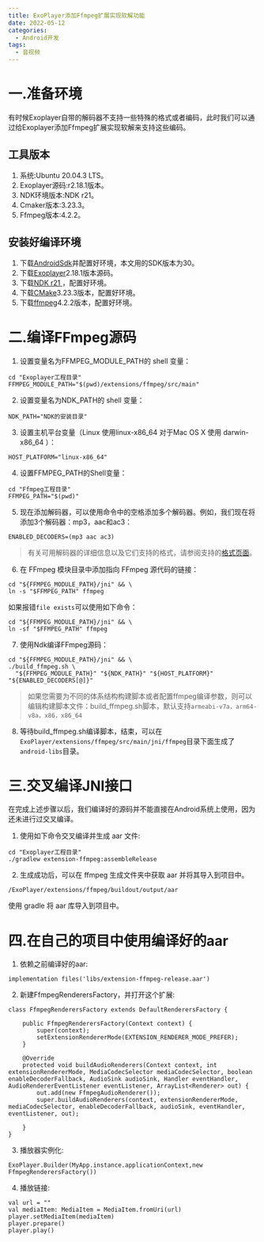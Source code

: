 ```yaml
---
title: ExoPlayer添加Ffmpeg扩展实现软解功能
date: 2022-05-12
categories: 
  - Android开发
tags:
  - 音视频  
---
```


# 一.准备环境
有时候Exoplayer自带的解码器不支持一些特殊的格式或者编码，此时我们可以通过给Exoplayer添加Ffmpeg扩展实现软解来支持这些编码。
## 工具版本
1. 系统:Ubuntu 20.04.3 LTS。
2. Exoplayer源码:r2.18.1版本。
3. NDK环境版本:NDK r21。
4. Cmaker版本:3.23.3。
5. Ffmpeg版本:4.2.2。

## 安装好编译环境
1. 下载[AndroidSdk](https://developer.android.google.cn/studio/intro/update#sdk-manager)并配置好环境，本文用的SDK版本为30。
2. 下载[Exoplayer](https://github.com/google/ExoPlayer)2.18.1版本源码。
3. 下载[NDK r21 ](https://github.com/android/ndk/wiki/Unsupported-Downloads)，配置好环境。
4. 下载[CMake](https://cmake.org/download/)3.23.3版本，配置好环境。
5. 下载[ffmpeg](https://github.com/FFmpeg/FFmpeg)4.2.2版本，配置好环境。

# 二.编译FFmpeg源码
1. 设置变量名为FFMPEG_MODULE_PATH的 shell 变量：
```
cd "Exoplayer工程目录"
FFMPEG_MODULE_PATH="$(pwd)/extensions/ffmpeg/src/main"
```
2. 设置变量名为NDK_PATH的 shell 变量：
```
NDK_PATH="NDK的安装目录"
```
3. 设置主机平台变量（Linux 使用linux-x86_64 对于Mac OS X 使用 darwin-x86_64 ）：
```
HOST_PLATFORM="linux-x86_64"
```
4. 设置FFMPEG_PATH的Shell变量：
```
cd "Ffmpeg工程目录"
FFMPEG_PATH="$(pwd)"
```
5. 现在添加解码器，可以使用命令中的空格添加多个解码器。例如，我们现在将添加3个解码器：mp3，aac和ac3：
```
ENABLED_DECODERS=(mp3 aac ac3)
```
>有关可用解码器的详细信息以及它们支持的格式，请参阅支持的[格式页面](https://exoplayer.dev/supported-formats.html#ffmpeg-extension)。
6. 在 FFmpeg 模块目录中添加指向 FFmpeg 源代码的链接：
```
cd "${FFMPEG_MODULE_PATH}/jni" && \
ln -s "$FFMPEG_PATH" ffmpeg
```
如果报错``file exists``可以使用如下命令：
```
cd "${FFMPEG_MODULE_PATH}/jni" && \
ln -sf "$FFMPEG_PATH" ffmpeg
```
7. 使用Ndk编译FFmpeg源码：
```
cd "${FFMPEG_MODULE_PATH}/jni" && \
./build_ffmpeg.sh \
  "${FFMPEG_MODULE_PATH}" "${NDK_PATH}" "${HOST_PLATFORM}" "${ENABLED_DECODERS[@]}"
```
>如果您需要为不同的体系结构构建脚本或者配置ffmpeg编译参数，则可以编辑构建脚本文件：build_ffmpeg.sh脚本，默认支持``armeabi-v7a，arm64-v8a，x86，x86_64``

8. 等待build_ffmpeg.sh编译脚本，结束，可以在``ExoPlayer/extensions/ffmpeg/src/main/jni/ffmpeg``目录下面生成了``android-libs``目录。

# 三.交叉编译JNI接口
在完成上述步骤以后，我们编译好的源码并不能直接在Android系统上使用，因为还未进行过交叉编译。 
1. 使用如下命令交叉编译并生成 aar 文件:
```
cd "Exoplayer工程目录"
./gradlew extension-ffmpeg:assembleRelease
```
2. 生成成功后，可以在 ffmpeg 生成文件夹中获取 aar 并将其导入到项目中。
```
/ExoPlayer/extensions/ffmpeg/buildout/output/aar
```
使用 gradle 将 aar 库导入到项目中。

# 四.在自己的项目中使用编译好的aar
1. 依赖之前编译好的aar:

```
implementation files('libs/extension-ffmpeg-release.aar')
```

2. 新建FfmpegRenderersFactory，并打开这个扩展:

```
class FfmpegRenderersFactory extends DefaultRenderersFactory {

    public FfmpegRenderersFactory(Context context) {
        super(context);
        setExtensionRendererMode(EXTENSION_RENDERER_MODE_PREFER);
    }

    @Override
    protected void buildAudioRenderers(Context context, int extensionRendererMode, MediaCodecSelector mediaCodecSelector, boolean enableDecoderFallback, AudioSink audioSink, Handler eventHandler, AudioRendererEventListener eventListener, ArrayList<Renderer> out) {
        out.add(new FfmpegAudioRenderer());
        super.buildAudioRenderers(context, extensionRendererMode, mediaCodecSelector, enableDecoderFallback, audioSink, eventHandler, eventListener, out);

    }
}

```

3. 播放器实例化:

```
ExoPlayer.Builder(MyApp.instance.applicationContext,new FfmpegRenderersFactory())
```

4. 播放链接:

```
val url = ""
val mediaItem: MediaItem = MediaItem.fromUri(url)
player.setMediaItem(mediaItem)
player.prepare()
player.play()
```
